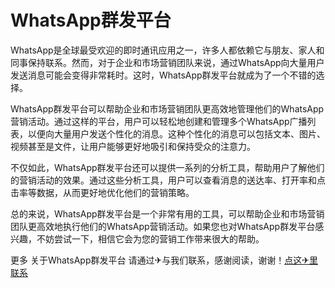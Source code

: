 # WhatsApp群发平台

WhatsApp是全球最受欢迎的即时通讯应用之一，许多人都依赖它与朋友、家人和同事保持联系。然而，对于企业和市场营销团队来说，通过WhatsApp向大量用户发送消息可能会变得非常耗时。这时，WhatsApp群发平台就成为了一个不错的选择。

WhatsApp群发平台可以帮助企业和市场营销团队更高效地管理他们的WhatsApp营销活动。通过这样的平台，用户可以轻松地创建和管理多个WhatsApp广播列表，以便向大量用户发送个性化的消息。这种个性化的消息可以包括文本、图片、视频甚至是文件，让用户能够更好地吸引和保持受众的注意力。

不仅如此，WhatsApp群发平台还可以提供一系列的分析工具，帮助用户了解他们的营销活动的效果。通过这些分析工具，用户可以查看消息的送达率、打开率和点击率等数据，从而更好地优化他们的营销策略。

总的来说，WhatsApp群发平台是一个非常有用的工具，可以帮助企业和市场营销团队更高效地执行他们的WhatsApp营销活动。如果您也对WhatsApp群发平台感兴趣，不妨尝试一下，相信它会为您的营销工作带来很大的帮助。

更多 关于WhatsApp群发平台 请通过✈与我们联系，感谢阅读，谢谢！[点这✈里联系](https://lm.k02.cc)